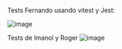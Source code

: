 Tests Fernando usando vitest y Jest:

![image](https://github.com/user-attachments/assets/f685a228-a43a-4713-be3f-8de26a33dbfd)


Tests de Imanol y Roger
![image](https://github.com/user-attachments/assets/8d89f9e0-8723-40be-8f61-2d397c01acf3)
